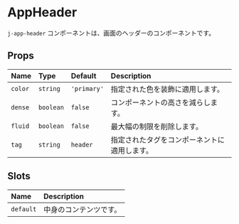 # AppHeader

`j-app-header` コンポーネントは、画面のヘッダーのコンポーネントです。

## Props

|Name|Type|Default|Description|
|:--|:--|:--|:--|
|`color`|`string`|`'primary'`|指定された色を装飾に適用します。|
|`dense`|`boolean`|`false`|コンポーネントの高さを減らします。|
|`fluid`|`boolean`|`false`|最大幅の制限を削除します。|
|`tag`|`string`|`header`|指定されたタグをコンポーネントに適用します。|

## Slots

|Name|Description|
|:--|:--|
|`default`|中身のコンテンツです。|
